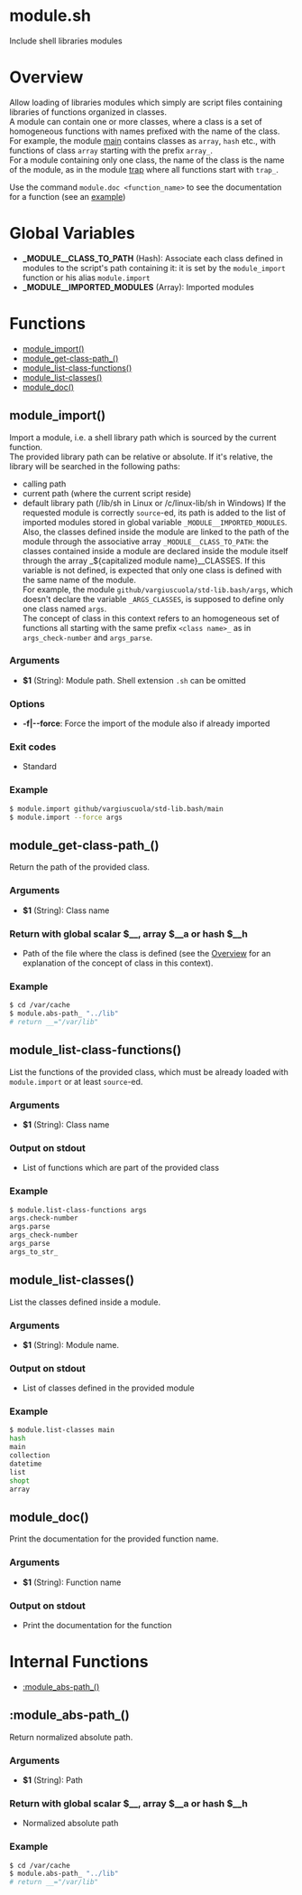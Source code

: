 # module.sh

Include shell libraries modules

# Overview

Allow loading of libraries modules which simply are script files containing libraries of functions organized in classes.  
  A module can contain one or more classes, where a class is a set of homogeneous functions with names prefixed with the name of the class.  
  For example, the module [main](https://github.com/vargiuscuola/std-lib.bash/blob/master/REFERENCE-main.md) contains classes as `array`, `hash` etc.,
  with functions of class `array` starting with the prefix `array_`.  
  For a module containing only one class, the name of the class is the name of the module, as in the module [trap](https://github.com/vargiuscuola/std-lib.bash/blob/master/REFERENCE-trap.md)
  where all functions start with `trap_`.
  
  Use the command `module.doc <function_name>` to see the documentation for a function (see an [example](https://github.com/vargiuscuola/std-lib.bash#examples))


# Global Variables

* **\_MODULE__CLASS_TO_PATH** (Hash): Associate each class defined in modules to the script's path containing it: it is set by the `module_import` function or his alias `module.import`
* **\_MODULE__IMPORTED_MODULES** (Array): Imported modules


# Functions
* [module_import()](#module_import)
* [module_get-class-path_()](#module_get-class-path_)
* [module_list-class-functions()](#module_list-class-functions)
* [module_list-classes()](#module_list-classes)
* [module_doc()](#module_doc)


## module_import()

Import a module, i.e. a shell library path which is sourced by the current function.  
  The provided library path can be relative or absolute. If it's relative, the library will be searched in the following paths:
  * calling path
  * current path (where the current script reside)
  * default library path (/lib/sh in Linux or /c/linux-lib/sh in Windows)
  If the requested module is correctly `source`-ed, its path is added to the list of imported modules stored in global variable `_MODULE__IMPORTED_MODULES`.
  Also, the classes defined inside the module are linked to the path of the module through the associative array `_MODULE__CLASS_TO_PATH`: the classes contained inside a module are declared
  inside the module itself through the array _${capitalized module name}__CLASSES. If this variable is not defined, is expected that only one class is defined with the same name of the module.  
  For example, the module `github/vargiuscuola/std-lib.bash/args`, which doesn't declare the variable `_ARGS_CLASSES`, is supposed to define only one class named `args`.  
  The concept of class in this context refers to an homogeneous set of functions all starting with the same prefix `<class name>_` as in `args_check-number` and `args_parse`.

### Arguments

* **$1** (String): Module path. Shell extension `.sh` can be omitted

### Options

* **-f|--force**: Force the import of the module also if already imported

### Exit codes

* Standard

### Example

```bash
$ module.import github/vargiuscuola/std-lib.bash/main
$ module.import --force args
```

## module_get-class-path_()

Return the path of the provided class.

### Arguments

* **$1** (String): Class name

### Return with global scalar $__, array $__a or hash $__h

* Path of the file where the class is defined (see the [Overview](#overview) for an explanation of the concept of class in this context).

### Example

```bash
$ cd /var/cache
$ module.abs-path_ "../lib"
# return __="/var/lib"
```

## module_list-class-functions()

List the functions of the provided class, which must be already loaded with `module.import` or at least `source`-ed.

### Arguments

* **$1** (String): Class name

### Output on stdout

* List of functions which are part of the provided class

### Example

```bash
$ module.list-class-functions args
args.check-number
args.parse
args_check-number
args_parse
args_to_str_
```

## module_list-classes()

List the classes defined inside a module.

### Arguments

* **$1** (String): Module name.

### Output on stdout

* List of classes defined in the provided module

### Example

```bash
$ module.list-classes main
hash
main
collection
datetime
list
shopt
array
```

## module_doc()

Print the documentation for the provided function name.

### Arguments

* **$1** (String): Function name

### Output on stdout

* Print the documentation for the function



# Internal Functions
* [:module_abs-path_()](#module_abs-path_)


## :module_abs-path_()

Return normalized absolute path.

### Arguments

* **$1** (String): Path

### Return with global scalar $__, array $__a or hash $__h

* Normalized absolute path

### Example

```bash
$ cd /var/cache
$ module.abs-path_ "../lib"
# return __="/var/lib"
```


